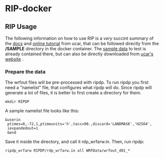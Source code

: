 # RIP-docker

## RIP Usage
The following information on how to use RIP is a *very* succint summary of the 
[docs](https://www2.mmm.ucar.edu/wrf/users/docs/ripug.htm) 
and 
[online tutorial](https://www2.mmm.ucar.edu/wrf/OnLineTutorial/Graphics/RIP4/index.php) 
from ucar, that can be followed directly from the **/SAMPLE** directory in the docker container. The 
[sample data](https://www2.mmm.ucar.edu/wrf/OnLineTutorial/CASES/SingleDomain/wrf.php) 
to test is already contained there, but can also be directly downloaded from 
[ucar's website](https://www2.mmm.ucar.edu/wrf/TUTORIAL_DATA/single_domain/wrfout_d01.tar.gz)
.

### Prepare the data
The wrfout files will be pre-processed with ripdp. 
To run ripdp you first need a "namelist" file, that configures what ripdp will do.
Since ripdp will generate a lot of files, it is better to first create a directory for them.
```
mkdir RIPDP
```

A sample namelist file looks like this:

```
&userin
 ptimes=0,-72,1,ptimeunits='h',tacc=90.,discard='LANDMASK','H2SO4',
 iexpandedout=1
 &end
```
Save it inside the directory, and call it rdp_wrfarw.in. Then, run ripdp:

```
ripdp_wrfarw RIPDP/rdp_wrfarw.in all WRFData/wrfout_d01_*
```